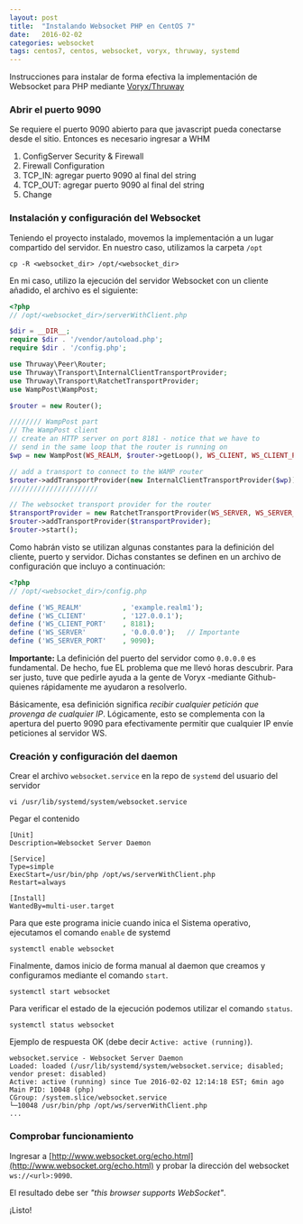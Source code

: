```yaml
---
layout: post
title:  "Instalando Websocket PHP en CentOS 7"
date:   2016-02-02
categories: websocket
tags: centos7, centos, websocket, voryx, thruway, systemd
---
```


Instrucciones para instalar de forma efectiva la implementación de Websocket para PHP mediante [Voryx/Thruway](https://github.com/voryx/Thruway)

### Abrir el puerto 9090
Se requiere el puerto 9090 abierto para que javascript pueda conectarse desde el sitio. Entonces es necesario ingresar a WHM
1. ConfigServer Security & Firewall
1. Firewall Configuration
1. TCP_IN: agregar puerto 9090 al final del string
1. TCP_OUT: agregar puerto 9090 al final del string
1. Change

### Instalación y configuración del Websocket
Teniendo el proyecto instalado, movemos la implementación a un lugar compartido del servidor. En nuestro caso, utilizamos la carpeta `/opt`

```shell
cp -R <websocket_dir> /opt/<websocket_dir>
```

En mi caso, utilizo la ejecución del servidor Websocket con un cliente añadido, el archivo es el siguiente:

```php
<?php
// /opt/<websocket_dir>/serverWithClient.php

$dir = __DIR__;
require $dir . '/vendor/autoload.php';
require $dir . '/config.php';

use Thruway\Peer\Router;
use Thruway\Transport\InternalClientTransportProvider;
use Thruway\Transport\RatchetTransportProvider;
use WampPost\WampPost;

$router = new Router();

//////// WampPost part
// The WampPost client
// create an HTTP server on port 8181 - notice that we have to
// send in the same loop that the router is running on
$wp = new WampPost(WS_REALM, $router->getLoop(), WS_CLIENT, WS_CLIENT_PORT);

// add a transport to connect to the WAMP router
$router->addTransportProvider(new InternalClientTransportProvider($wp));
//////////////////////

// The websocket transport provider for the router
$transportProvider = new RatchetTransportProvider(WS_SERVER, WS_SERVER_PORT);
$router->addTransportProvider($transportProvider);
$router->start();
```

Como habrán visto se utilizan algunas constantes para la definición del cliente, puerto y servidor. Dichas constantes se definen en un archivo de configuración que incluyo a continuación:

```php
<?php
// /opt/<websocket_dir>/config.php

define ('WS_REALM'          , 'example.realm1');
define ('WS_CLIENT'         , '127.0.0.1');
define ('WS_CLIENT_PORT'    , 8181);
define ('WS_SERVER'         , '0.0.0.0');   // Importante
define ('WS_SERVER_PORT'    , 9090);
```

**Importante:** La definición del puerto del servidor como `0.0.0.0` es fundamental. De hecho, fue EL problema que me llevó horas descubrir. Para ser justo, tuve que pedirle ayuda a la gente de Voryx -mediante Github- quienes rápidamente me ayudaron a resolverlo.

Básicamente, esa definición significa *recibir cualquier petición que provenga de cualquier IP*. Lógicamente, esto se complementa con la apertura del puerto 9090 para efectivamente permitir que cualquier IP envíe peticiones al servidor WS.

### Creación y configuración del daemon
Crear el archivo `websocket.service` en la repo de `systemd` del usuario del servidor

```shell
vi /usr/lib/systemd/system/websocket.service
```

Pegar el contenido

```shell
[Unit]
Description=Websocket Server Daemon

[Service]
Type=simple
ExecStart=/usr/bin/php /opt/ws/serverWithClient.php
Restart=always

[Install]
WantedBy=multi-user.target
```

Para que este programa inicie cuando inica el Sistema operativo, ejecutamos el comando `enable` de systemd

```shell
systemctl enable websocket
```

Finalmente, damos inicio de forma manual al daemon que creamos y configuramos mediante el comando `start`.

```shell
systemctl start websocket
```

Para verificar el estado de la ejecución podemos utilizar el comando `status`.

```shell
systemctl status websocket
```

Ejemplo de respuesta OK (debe decir `Active: active (running)`).

```shell
websocket.service - Websocket Server Daemon
Loaded: loaded (/usr/lib/systemd/system/websocket.service; disabled; vendor preset: disabled)
Active: active (running) since Tue 2016-02-02 12:14:18 EST; 6min ago
Main PID: 10048 (php)
CGroup: /system.slice/websocket.service
└─10048 /usr/bin/php /opt/ws/serverWithClient.php
...
```

### Comprobar funcionamiento
Ingresar a [http://www.websocket.org/echo.html](http://www.websocket.org/echo.html) y probar la dirección del websocket `ws://<url>:9090`.

El resultado debe ser *"this browser supports WebSocket"*.

¡Listo!
